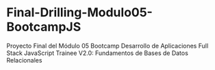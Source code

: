 # Final-Drilling-Modulo05-BootcampJS
Proyecto Final del Módulo 05 Bootcamp Desarrollo de Aplicaciones Full Stack JavaScript Trainee V2.0: Fundamentos de Bases de Datos Relacionales
